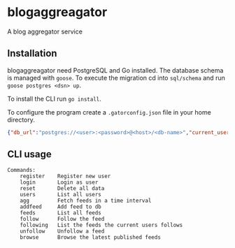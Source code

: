 # blogaggreagator

A blog aggregator service

## Installation

blogaggreagator need PostgreSQL and Go installed. The database schema is managed with
`goose`. To execute the migration cd into `sql/schema` and run `goose postgres <dsn> up`.

To install the CLI run `go install`.

To configure the program create a `.gatorconfig.json` file in your home directory. 
```json
{"db_url":"postgres://<user>:<password>@<host>/<db-name>","current_user_name":"<username>"}
```

## CLI usage

```console
Commands:
    register    Register new user
    login       Login as user
    reset       Delete all data
    users       List all users
    agg         Fetch feeds in a time interval
    addfeed     Add feed to db
    feeds       List all feeds
    follow      Follow the feed
    following   List the feeds the current users follows
    unfollow    Unfollow a feed
    browse      Browse the latest published feeds
```
